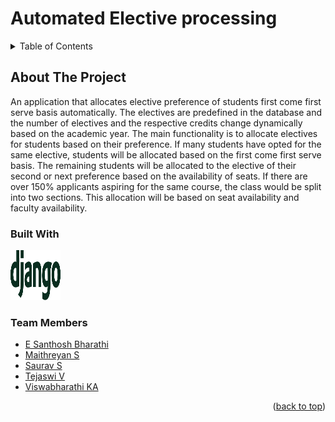 # Automated Elective processing
<!-- Copy-paste in your Readme.md file -->



<!-- TABLE OF CONTENTS -->
<details>
  <summary>Table of Contents</summary>
  <ol>
    <li>
      <a href="#about-the-project">About The Project</a>
      <ul>
        <li><a href="#built-with">Built With</a></li>
      </ul>
    </li>
    <li>
      <a href="#getting-started">Getting Started</a>
      <ul>
        <li><a href="#prerequisites">Prerequisites</a></li>
        <li><a href="#installation">Installation</a></li>
      </ul>
    </li>
    <li><a href="#Team-Members">Team Members</a></li>
    <li><a href="#roadmap">Roadmap</a></li>
    <li><a href="#contributers">Contributing</a></li>
    <li><a href="#license">License</a></li>
    <li><a href="#contact">Contact</a></li>
    <li><a href="#acknowledgments">Acknowledgments</a></li>
  </ol>
</details>

<!-- ABOUT THE PROJECT -->
## About The Project

An application that allocates elective preference of students first come first serve basis automatically. The electives are predefined in the database and the number of electives and the respective credits change dynamically based on the academic year. The main functionality is to allocate electives for students based on their preference. If many students have opted for the same elective, students will be allocated based on the first come first serve basis. The remaining students will be allocated to the elective of their second or next preference based on the availability of seats. If there are over 150% applicants aspiring for the same course, the class would be split into two sections. This allocation will be based on seat availability and faculty availability. 



### Built With

<a href="https://www.djangoproject.com/">
    <img src="images/django-logo-positive.svg" alt="Logo" width="80" height="80">
  </a>



### Team Members

* [E Santhosh Bharathi](https://github.com/sandyb-23) 
* [Maithreyan S](https://github.com/Maithreyan11)
* [Saurav S](https://github.com/VE5PER)
* [Tejaswi V]()
* [Viswabharathi KA](https://github.com/Viswabharathi-K-A)


<p align="right">(<a href="#top">back to top</a>)</p>
